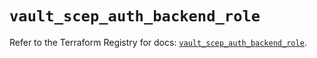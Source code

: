 # `vault_scep_auth_backend_role`

Refer to the Terraform Registry for docs: [`vault_scep_auth_backend_role`](https://registry.terraform.io/providers/hashicorp/vault/5.2.1/docs/resources/scep_auth_backend_role).
